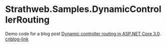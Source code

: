 # Strathweb.Samples.DynamicControllerRouting

Demo code for a blog post [Dynamic controller routing in ASP.NET Core 3.0](https://www.strathweb.com/2019/08/dynamic-controller-routing-in-asp-net-core-3-0/).<br />
[cnblog-link](https://www.cnblogs.com/lwqlun/p/11461657.html)<br />
